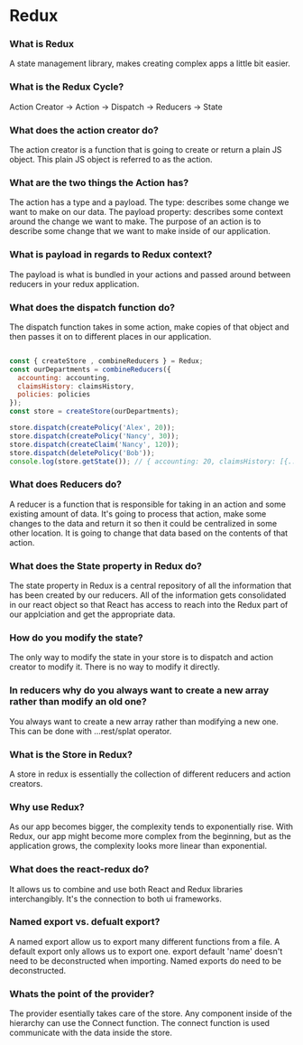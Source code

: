 # Redux

### What is Redux
A state management library, makes creating complex apps a little bit easier.

### What is the Redux Cycle?
Action Creator -> Action -> Dispatch -> Reducers -> State

### What does the action creator do?
The action creator is a function that is going to create or return a plain JS object. 
This plain JS object is referred to as the action.

### What are the two things the Action has?
The action has a type and a payload. The type: describes some change we want to make on our data.
The payload property: describes some context around the change we want to make. 
The purpose of an action is to describe some change that we want to make inside of our application.

### What is payload in regards to Redux context?
The payload is what is bundled in your actions and passed around between reducers in your redux application.

### What does the dispatch function do?
The dispatch function takes in some action, make copies of that object and then passes it on to different places in our application. 

```js

const { createStore , combineReducers } = Redux;
const ourDepartments = combineReducers({
  accounting: accounting,
  claimsHistory: claimsHistory,
  policies: policies
});
const store = createStore(ourDepartments);

store.dispatch(createPolicy('Alex', 20));
store.dispatch(createPolicy('Nancy', 30));
store.dispatch(createClaim('Nancy', 120));
store.dispatch(deletePolicy('Bob'));
console.log(store.getState()); // { accounting: 20, claimsHistory: [{...}], policies: ["Alex", "Nancy"]}
```

### What does Reducers do?
A reducer is a function that is responsible for taking in an action and some existing amount of data. It's going to process that action, make some changes to the data and return it so then it could be centralized in some other location.
It is going to change that data based on the contents of that action.

### What does the State property in Redux do?
The state property in Redux is a central repository of all the information that has been created by our reducers. All of the information gets consolidated in our react object so that React has access to reach into the Redux part of our applciation and get the appropriate data. 

### How do you modify the state?
The only way to modify the state in your store is to dispatch and action creator to modify it. There is no way to modify it directly. 

### In reducers why do you always want to create a new array rather than modify an old one?
You always want to create a new array rather than modifying a new one. This can be done with ...rest/splat operator.

### What is the Store in Redux?
A store in redux is essentially the collection of different reducers and action creators.

### Why use Redux?
As our app becomes bigger, the complexity tends to exponentially rise. With Redux, our app might become more complex from the beginning, but as the application grows, the complexity looks more linear than exponential. 

### What does the react-redux do?
It allows us to combine and use both React and Redux libraries interchangibly. It's the connection to both ui frameworks.

### Named export vs. defualt export?
A named export allow us to export many different functions from a file. A default export only allows us to export one. export default 'name' doesn't need to be deconstructed when importing. Named exports do need to be deconstructed.

### Whats the point of the provider?
The provider esentially takes care of the store. Any component inside of the hierarchy can use the Connect function. The connect function is used communicate with the data inside the store. 